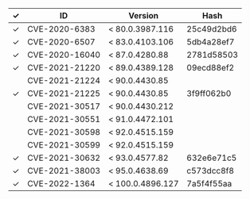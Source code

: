 | ✓ | ID             | Version          | Hash       |
|---|----------------|------------------|------------|
| ✓ | CVE-2020-6383  | < 80.0.3987.116  | 25c49d2bd6 |
| ✓ | CVE-2020-6507  | < 83.0.4103.106  | 5db4a28ef7 |
| ✓ | CVE-2020-16040 | < 87.0.4280.88   | 2781d58503 |
| ✓ | CVE-2021-21220 | < 89.0.4389.128  | 09ecd88ef2 |
|   | CVE-2021-21224 | < 90.0.4430.85   |            |
| ✓ | CVE-2021-21225 | < 90.0.4430.85   | 3f9ff062b0 |
|   | CVE-2021-30517 | < 90.0.4430.212  |            |
|   | CVE-2021-30551 | < 91.0.4472.101  |            |
|   | CVE-2021-30598 | < 92.0.4515.159  |            |
|   | CVE-2021-30599 | < 92.0.4515.159  |            |
| ✓ | CVE-2021-30632 | < 93.0.4577.82   | 632e6e71c5 |
| ✓ | CVE-2021-38003 | < 95.0.4638.69   | c573dcc8f8 |
| ✓ | CVE-2022-1364  | < 100.0.4896.127 | 7a5f4f55aa |

